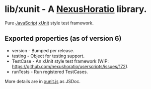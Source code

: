 # lib/xunit - A [NexusHoratio](https://github.com/nexushoratio/userscripts/blob/main/lib/README.md) library.

Pure [JavaScript](https://developer.mozilla.org/en-US/docs/Web/JavaScript) [xUnit](https://en.wikipedia.org/wiki/XUnit) style test framework.

## Exported properties (as of version 6)
* version - Bumped per release.
* testing - Object for testing support.
* TestCase - An xUnit style test framework (WIP: https://github.com/nexushoratio/userscripts/issues/172).
* runTests - Run registered TestCases.

More details are in [xunit.js](xunit.js) as JSDoc.
